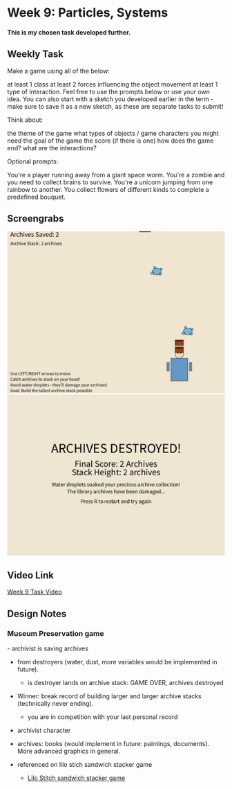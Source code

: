 <h1>Week 9: Particles, Systems</h1>

<h4><b1>This is my chosen task developed further.</b1></h4>

<h2>Weekly Task</h2>
Make a game using all of the below:

at least 1 class
at least 2 forces influencing the object movement
at least 1 type of interaction.
Feel free to use the prompts below or use your own idea. You can also start with a sketch you developed earlier in the term - make sure to save it as a new sketch, as these are separate tasks to submit!

Think about:

the theme of the game what types of objects / game characters you might need the goal of the game the score (if there is one) how does the game end? what are the interactions?

Optional prompts:

You're a player running away from a giant space worm. You're a zombie and you need to collect brains to survive. You're a unicorn jumping from one rainbow to another. You collect flowers of different kinds to complete a predefined bouquet.

<h2>Screengrabs</h2>

<img src="Week 9 Particles, Systems1.png" alt="Week 9 Task Screengrab1">

<img src="Week 9 Particles, Systems2.png" alt="Week 9 Task Screengrab2">

<h2>Video Link</h2>

<a href="https://drive.google.com/file/d/1CNmazD7tT6uA-5abhrhpqvPZM-jpc5vs/view?usp=drive_link">Week 9 Task Video</a>

<h2>Design Notes</h2>

<h3>Museum Preservation game</h3>
- archivist is saving archives

- from destroyers (water, dust, more variables would be implemented in future).
  - is destroyer lands on archive stack: GAME OVER, archives destroyed
 
- Winner: break record of building larger and larger archive stacks (technically never ending).
  - you are in competition with your last personal record 
  
- archivist character

- archives: books (would implement in future: paintings, documents). More advanced graphics in general. 

- referenced on lilo stich sandwich stacker game 
  - <a href="https://www.disney--games.com/625_sandwich_stacker_32.html"> Lilo Stitch sandwich stacker game</a>
